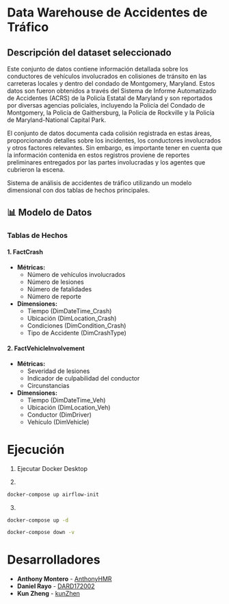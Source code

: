 # Data Warehouse de Accidentes de Tráfico

## Descripción del dataset seleccionado
Este conjunto de datos contiene información detallada sobre los conductores de vehículos involucrados en colisiones de tránsito en las carreteras locales y dentro del condado de Montgomery, Maryland. Estos datos son fueron obtenidos a través del Sistema de Informe Automatizado de Accidentes (ACRS) de la Policía Estatal de Maryland y son reportados por diversas agencias policiales, incluyendo la Policía del Condado de Montgomery, la Policía de Gaithersburg, la Policía de Rockville y la Policía de Maryland-National Capital Park.

El conjunto de datos documenta cada colisión registrada en estas áreas, proporcionando detalles sobre los incidentes, los conductores involucrados y otros factores relevantes. Sin embargo, es importante tener en cuenta que la información contenida en estos registros proviene de reportes preliminares entregados por las partes involucradas y los agentes que cubrieron la escena.

Sistema de análisis de accidentes de tráfico utilizando un modelo dimensional con dos tablas de hechos principales.

## 📊 Modelo de Datos

### Tablas de Hechos

#### 1. FactCrash
* **Métricas:**
  * Número de vehículos involucrados
  * Número de lesiones
  * Número de fatalidades
  * Número de reporte
* **Dimensiones:**
  * Tiempo (DimDateTime_Crash)
  * Ubicación (DimLocation_Crash)
  * Condiciones (DimCondition_Crash)
  * Tipo de Accidente (DimCrashType)

#### 2. FactVehicleInvolvement
* **Métricas:**
  * Severidad de lesiones
  * Indicador de culpabilidad del conductor
  * Circunstancias
* **Dimensiones:**
  * Tiempo (DimDateTime_Veh)
  * Ubicación (DimLocation_Veh)
  * Conductor (DimDriver)
  * Vehículo (DimVehicle)

# Ejecución

1. Ejecutar Docker Desktop

2. 
```bash
docker-compose up airflow-init
```

3. 
```bash
docker-compose up -d
```

```bash
docker-compose down -v
```


# Desarrolladores

* **Anthony Montero** - [AnthonyHMR](https://github.com/AnthonyHMR)
* **Daniel Rayo** - [DARD172002](https://github.com/DARD172002)
* **Kun Zheng** - [kunZhen](https://github.com/kunZhen)
